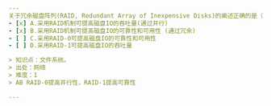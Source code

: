 ```yaml
---
关于冗余磁盘阵列(RAID, Redundant Array of Inexpensive Disks)的阐述正确的是（） s7
- [x] A.采用RAID机制可提高磁盘IO的吞吐量(通过并行)
- [x] B.采用RAID机制可提高磁盘IO的可靠性和可用性 (通过冗余)
- [ ] C.采用RAID-0可提高磁盘IO的可靠性和可用性
- [ ] D.采用RAID-1可提高磁盘IO的吞吐量

> 知识点：文件系统。
> 出处：网络
> 难度：1
> AB RAID-0提高并行性，RAID-1提高可靠性

---
```

